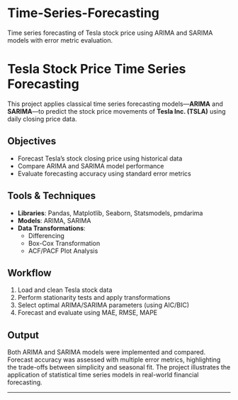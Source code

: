 # Time-Series-Forecasting
Time series forecasting of Tesla stock price using ARIMA and SARIMA models with error metric evaluation.
# Tesla Stock Price Time Series Forecasting

This project applies classical time series forecasting models—**ARIMA** and **SARIMA**—to predict the stock price movements of **Tesla Inc. (TSLA)** using daily closing price data.

## Objectives

- Forecast Tesla’s stock closing price using historical data
- Compare ARIMA and SARIMA model performance
- Evaluate forecasting accuracy using standard error metrics

## Tools & Techniques

- **Libraries**: Pandas, Matplotlib, Seaborn, Statsmodels, pmdarima
- **Models**: ARIMA, SARIMA
- **Data Transformations**:
  - Differencing
  - Box-Cox Transformation
  - ACF/PACF Plot Analysis

## Workflow

1. Load and clean Tesla stock data
2. Perform stationarity tests and apply transformations
3. Select optimal ARIMA/SARIMA parameters (using AIC/BIC)
4. Forecast and evaluate using MAE, RMSE, MAPE

## Output

Both ARIMA and SARIMA models were implemented and compared. Forecast accuracy was assessed with multiple error metrics, highlighting the trade-offs between simplicity and seasonal fit. The project illustrates the application of statistical time series models in real-world financial forecasting.

---
